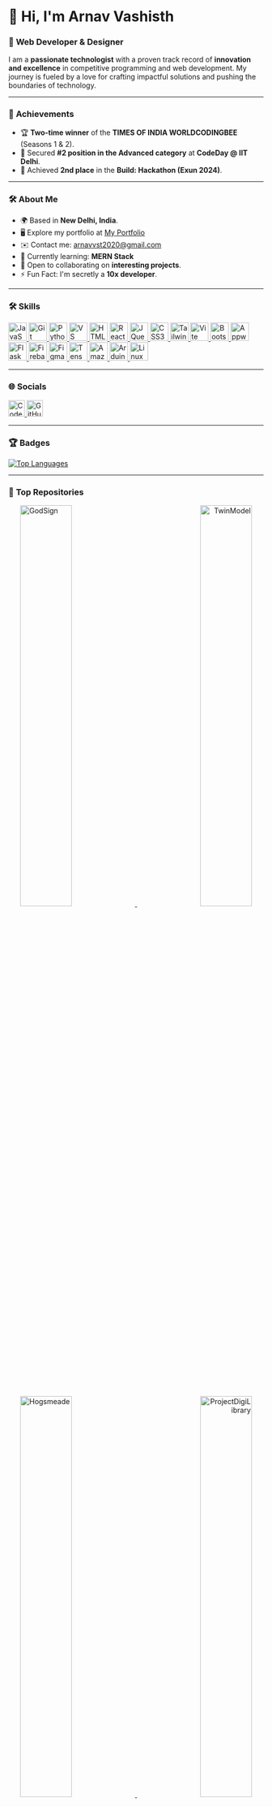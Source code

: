 # 👋 Hi, I'm **Arnav Vashisth**  
### 🚀 **Web Developer & Designer**  

I am a **passionate technologist** with a proven track record of **innovation and excellence** in competitive programming and web development. My journey is fueled by a love for crafting impactful solutions and pushing the boundaries of technology.  

---

### 🌟 **Achievements**  
- 🏆 **Two-time winner** of the **TIMES OF INDIA WORLDCODINGBEE** (Seasons 1 & 2).  
- 🥈 Secured **#2 position in the Advanced category** at **CodeDay @ IIT Delhi**.  
- 🥈 Achieved **2nd place** in the **Build: Hackathon (Exun 2024)**.  

---

### 🛠️ **About Me**  
- 🌍 Based in **New Delhi, India**.  
- 🖥️ Explore my portfolio at [My Portfolio](http://arnavvashisthcodingaccountnew.github.io/)  
- ✉️ Contact me: [arnavvst2020@gmail.com](mailto:arnavvst2020@gmail.com)  
- 🧠 Currently learning: **MERN Stack**  
- 🤝 Open to collaborating on **interesting projects**.  
- ⚡ Fun Fact: I'm secretly a **10x developer**.  

---

### 🛠️ **Skills**  
<p align="left">
  <a href="https://developer.mozilla.org/en-US/docs/Web/JavaScript" target="_blank" rel="noreferrer">
    <img src="https://raw.githubusercontent.com/danielcranney/readme-generator/main/public/icons/skills/javascript-colored.svg" width="36" height="36" alt="JavaScript" />
  </a>
  <a href="https://git-scm.com/" target="_blank" rel="noreferrer">
    <img src="https://raw.githubusercontent.com/danielcranney/readme-generator/main/public/icons/skills/git-colored.svg" width="36" height="36" alt="Git" />
  </a>
  <a href="https://www.python.org/" target="_blank" rel="noreferrer">
    <img src="https://raw.githubusercontent.com/danielcranney/readme-generator/main/public/icons/skills/python-colored.svg" width="36" height="36" alt="Python" />
  </a>
  <a href="https://code.visualstudio.com/" target="_blank" rel="noreferrer">
    <img src="https://raw.githubusercontent.com/danielcranney/readme-generator/main/public/icons/skills/visualstudiocode.svg" width="36" height="36" alt="VS Code" />
  </a>
  <a href="https://developer.mozilla.org/en-US/docs/Glossary/HTML5" target="_blank" rel="noreferrer">
    <img src="https://raw.githubusercontent.com/danielcranney/readme-generator/main/public/icons/skills/html5-colored.svg" width="36" height="36" alt="HTML5" />
  </a>
  <a href="https://reactjs.org/" target="_blank" rel="noreferrer">
    <img src="https://raw.githubusercontent.com/danielcranney/readme-generator/main/public/icons/skills/react-colored.svg" width="36" height="36" alt="React" />
  </a>
  <a href="https://jquery.com/" target="_blank" rel="noreferrer">
    <img src="https://raw.githubusercontent.com/danielcranney/readme-generator/main/public/icons/skills/jquery-colored.svg" width="36" height="36" alt="JQuery" />
  </a>
  <a href="https://www.w3.org/TR/CSS/#css" target="_blank" rel="noreferrer">
    <img src="https://raw.githubusercontent.com/danielcranney/readme-generator/main/public/icons/skills/css3-colored.svg" width="36" height="36" alt="CSS3" />
  </a>
  <a href="https://tailwindcss.com/" target="_blank" rel="noreferrer">
    <img src="https://raw.githubusercontent.com/danielcranney/readme-generator/main/public/icons/skills/tailwindcss-colored.svg" width="36" height="36" alt="TailwindCSS" />
  </a>
  <a href="https://vitejs.dev/" target="_blank" rel="noreferrer">
    <img src="https://raw.githubusercontent.com/danielcranney/readme-generator/main/public/icons/skills/vite-colored.svg" width="36" height="36" alt="Vite" />
  </a>
  <a href="https://getbootstrap.com/" target="_blank" rel="noreferrer">
    <img src="https://raw.githubusercontent.com/danielcranney/readme-generator/main/public/icons/skills/bootstrap-colored.svg" width="36" height="36" alt="Bootstrap" />
  </a>
  <a href="https://appwrite.io/" target="_blank" rel="noreferrer">
    <img src="https://raw.githubusercontent.com/danielcranney/readme-generator/main/public/icons/skills/appwrite-colored.svg" width="36" height="36" alt="Appwrite" />
  </a>
  <a href="https://flask.palletsprojects.com/en/2.0.x/" target="_blank" rel="noreferrer">
    <img src="https://raw.githubusercontent.com/danielcranney/readme-generator/main/public/icons/skills/flask-colored.svg" width="36" height="36" alt="Flask" />
  </a>
  <a href="https://firebase.google.com/" target="_blank" rel="noreferrer">
    <img src="https://raw.githubusercontent.com/danielcranney/readme-generator/main/public/icons/skills/firebase-colored.svg" width="36" height="36" alt="Firebase" />
  </a>
  <a href="https://www.figma.com/" target="_blank" rel="noreferrer">
    <img src="https://raw.githubusercontent.com/danielcranney/readme-generator/main/public/icons/skills/figma-colored.svg" width="36" height="36" alt="Figma" />
  </a>
  <a href="https://www.tensorflow.org/" target="_blank" rel="noreferrer">
    <img src="https://raw.githubusercontent.com/danielcranney/readme-generator/main/public/icons/skills/tensorflow-colored.svg" width="36" height="36" alt="TensorFlow" />
  </a>
  <a href="https://aws.amazon.com" target="_blank" rel="noreferrer">
    <img src="https://raw.githubusercontent.com/danielcranney/readme-generator/main/public/icons/skills/aws-colored.svg" width="36" height="36" alt="Amazon Web Services" />
  </a>
  <a href="https://store.arduino.cc/" target="_blank" rel="noreferrer">
    <img src="https://raw.githubusercontent.com/danielcranney/readme-generator/main/public/icons/skills/arduino-colored.svg" width="36" height="36" alt="Arduino" />
  </a>
  <a href="https://www.linux.org" target="_blank" rel="noreferrer">
    <img src="https://raw.githubusercontent.com/danielcranney/readme-generator/main/public/icons/skills/linux-colored.svg" width="36" height="36" alt="Linux" />
  </a>
</p>

---

### 🌐 **Socials**  
<p align="left">
  <a href="https://www.codepen.io/Techindia" target="_blank" rel="noreferrer">
    <img src="https://raw.githubusercontent.com/danielcranney/readme-generator/main/public/icons/socials/codepen.svg" width="32" height="32" alt="CodePen" />
  </a>
  <a href="https://github.com/ArnavVashisthCodingAccountnew" target="_blank" rel="noreferrer">
    <img src="https://raw.githubusercontent.com/danielcranney/readme-generator/main/public/icons/socials/github.svg" width="32" height="32" alt="GitHub" />
  </a>
</p>

---

### 🏆 **Badges**  
<a href="https://github.com/ArnavVashisthCodingAccountnew">
  <img src="https://github-readme-stats.vercel.app/api/top-langs/?username=ArnavVashisthCodingAccountnew&langs_count=10&title_color=0891b2&text_color=0f172a&icon_color=0891b2&bg_color=ffffff&hide_border=true&locale=en&custom_title=Top%20Languages" alt="Top Languages" />
</a>

---

### 📂 **Top Repositories**  
<div width="100%" align="center">
  <a href="https://github.com/ArnavVashisthCodingAccountnew/godsign" align="left">
    <img width="45%" src="https://github-readme-stats.vercel.app/api/pin/?username=ArnavVashisthCodingAccountnew&repo=godsign&title_color=0891b2&text_color=0f172a&icon_color=0891b2&bg_color=ffffff&hide_border=true&locale=en" alt="GodSign" />
  </a>
  <a href="https://github.com/ArnavVashisthCodingAccountnew/TwinModel" align="right">
    <img width="45%" src="https://github-readme-stats.vercel.app/api/pin/?username=ArnavVashisthCodingAccountnew&repo=TwinModel&title_color=0891b2&text_color=0f172a&icon_color=0891b2&bg_color=ffffff&hide_border=true&locale=en" alt="TwinModel" />
  </a>
</div>
<div width="100%" align="center">
  <a href="https://github.com/ArnavVashisthCodingAccountnew/hogsmeade" align="left">
    <img width="45%" src="https://github-readme-stats.vercel.app/api/pin/?username=ArnavVashisthCodingAccountnew&repo=hogsmeade&title_color=0891b2&text_color=0f172a&icon_color=0891b2&bg_color=ffffff&hide_border=true&locale=en" alt="Hogsmeade" />
  </a>
  <a href="https://github.com/ArnavVashisthCodingAccountnew/ProjectDigiLibrary" align="right">
    <img width="45%" src="https://github-readme-stats.vercel.app/api/pin/?username=ArnavVashisthCodingAccountnew&repo=ProjectDigiLibrary&title_color=0891b2&text_color=0f172a&icon_color=0891b2&bg_color=ffffff&hide_border=true&locale=en" alt="ProjectDigiLibrary" />
  </a>
</div>

### **Key Stuff**
110+ Projects Completed
Good at Three.js
350+ hours spent on HTML
300+ hours spent on JS
97+ hours spent on Python
10+ hours spent on Chrome Extension
54+ hours spent on React Native
2+ hours spent on Terraform & AWS
100+ hours spent on Firebase
GitHub Copilot Beta Tester
I am a github Student
I have won TOI WORLDCODINGBEE SEASON 1 AND 2
